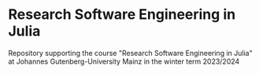 # Research Software Engineering in Julia

Repository supporting the course "Research Software Engineering in Julia"
at Johannes Gutenberg-University Mainz in the winter term 2023/2024
